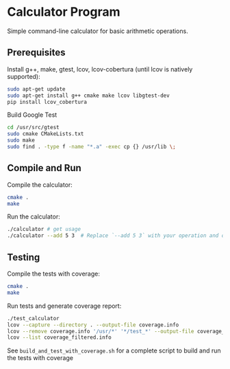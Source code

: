 # Calculator Program

Simple command-line calculator for basic arithmetic operations.

## Prerequisites

Install g++, make, gtest, lcov, lcov-cobertura (until lcov is natively supported):

```bash
sudo apt-get update
sudo apt-get install g++ cmake make lcov libgtest-dev
pip install lcov_cobertura
```

Build Google Test

```bash
cd /usr/src/gtest
sudo cmake CMakeLists.txt
sudo make
sudo find . -type f -name "*.a" -exec cp {} /usr/lib \;
```

## Compile and Run

Compile the calculator:

```bash
cmake .
make
```

Run the calculator:

```bash
./calculator # get usage
./calculator --add 5 3  # Replace `--add 5 3` with your operation and operands
```

## Testing

Compile the tests with coverage:

```bash
cmake .
make
```

Run tests and generate coverage report:

```bash
./test_calculator
lcov --capture --directory . --output-file coverage.info
lcov --remove coverage.info '/usr/*' '*/test_*' --output-file coverage_filtered.info
lcov --list coverage_filtered.info
```

See `build_and_test_with_coverage.sh` for a complete script to build and run the tests with coverage